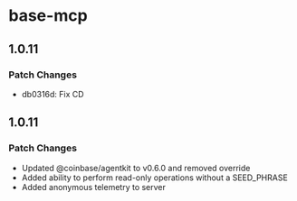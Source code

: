 # base-mcp

## 1.0.11

### Patch Changes

- db0316d: Fix CD

## 1.0.11

### Patch Changes

- Updated @coinbase/agentkit to v0.6.0 and removed override
- Added ability to perform read-only operations without a SEED_PHRASE
- Added anonymous telemetry to server
